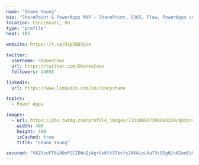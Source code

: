 ```yaml
---
name: "Shane Young"
bio: "SharePoint & PowerApps MVP - SharePoint, O365, Flow, PowerApps consulting? @PowerApps911 | Pure Snark? You found it."
location: Cincinnati, OH
type: "profile"
heat: 105

website: https://t.co/91p5BQ3pUe

twitter:
  username: ShanesCows
  url: https://twitter.com/ShanesCows
  followers: 14656

linkedin:
  url: https://www.linkedin.com/in/cincyshane

topics:
  - Power Apps

images:
  - url: https://pbs.twimg.com/profile_images/713100007398883329/qUzvsvQ3_400x400.jpg
    width: 400
    height: 400
    isCached: true
    title: "Shane Young"

secured: "VAZYzuFT6iAOmPGCIDWuQj4g+VxKtt5Tkvfs2KK4ioLKa73c8DgH/nAZwoEsVE/KvmNSV+OPPuzRS5yovsZZ3IyFY8sH/aeNCLgASt4vmZ4vR4fKOvYKMnDg1AMCFsgvizw9IsXB7gx5GGWK/RstFI0sldqPNWNn9aJMuan2JAaHhSj8Ip16HGTT9pu/zAoFxP06SDp/u+WqNMUaNFF/R6XU0D0JBfoYUaTjiOdZFIUVVNdth6Sh4teZVXeDFqZBq90nw9ku9Taa39ZQi1QKMom5K5jeb71eGN1BR6FRGPiYj4C46KZ3Iucyz6TSC1pd9Fy/NenPZB8KVt+A2JJOfsGWRS29ZeieR0p7MubirAhxemyAfoSuF5h+VKFBApUlwsAP3jUau+ljqaPFSu4fvdF8i9hzpLY0aQj77TC2HtY=;6gAzoU4F1kMAama9VHfvEg=="
---
```


